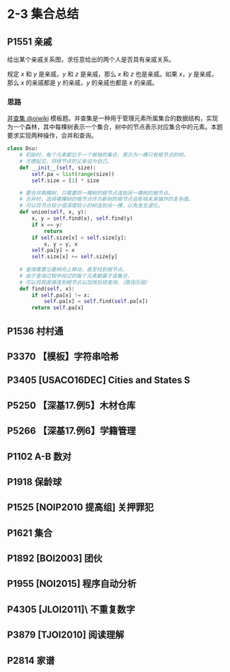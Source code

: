 # 2-3 集合总结

## P1551	亲戚

给出某个亲戚关系图，求任意给出的两个人是否具有亲戚关系。

规定 $x$ 和 $y$ 是亲戚，$y$ 和 $z$ 是亲戚，那么 $x$ 和 $z$ 也是亲戚。如果 $x$，$y$ 是亲戚，那么 $x$ 的亲戚都是 $y$ 的亲戚，$y$ 的亲戚也都是 $x$ 的亲戚。

### 思路

[并查集 @oiwiki](https://oi-wiki.org/ds/dsu/) 模板题。并查集是一种用于管理元素所属集合的数据结构，实现为一个森林，其中每棵树表示一个集合，树中的节点表示对应集合中的元素。本题要求实现两种操作，合并和查询。

```python
class Dsu:
    # 初始时，每个元素都位于一个单独的集合，表示为一棵只有根节点的树。
    # 方便起见，将根节点的父亲设为自己。
    def __init__(self, size):
        self.pa = list(range(size))
        self.size = [1] * size

    # 要合并两棵树，只需要将一棵树的根节点连到另一棵树的根节点。
    # 合并时，选择哪棵树的根节点作为新树的根节点会影响未来操作的复杂度。
    # 可以将节点较少或深度较小的树连到另一棵，以免发生退化。
    def union(self, x, y):
        x, y = self.find(x), self.find(y)
        if x == y:
            return
        if self.size[x] < self.size[y]:
            x, y = y, x
        self.pa[y] = x
        self.size[x] += self.size[y]
    
    # 查询需要沿着树向上移动，直至找到根节点。
    # 由于查询过程中经过的每个元素都属于该集合，
    # 可以将其直接连到根节点以加快后续查询。（路径压缩）
    def find(self, x):
        if self.pa[x] != x:
            self.pa[x] = self.find(self.pa[x])
        return self.pa[x]
```

## P1536	村村通

## P3370	【模板】字符串哈希

## P3405	\[USACO16DEC\] Cities and States S

## P5250	【深基17.例5】木材仓库

## P5266	【深基17.例6】学籍管理

## P1102	A-B 数对

## P1918	保龄球

## P1525	[NOIP2010 提高组] 关押罪犯

## P1621	集合

## P1892	\[BOI2003\] 团伙

## P1955	\[NOI2015\] 程序自动分析

## P4305	\[JLOI2011]\ 不重复数字

## P3879	\[TJOI2010\] 阅读理解	

## P2814	家谱